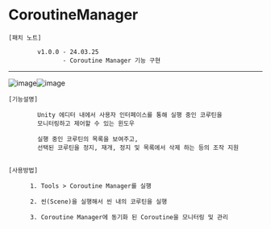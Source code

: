# CoroutineManager
    [패치 노트]
                           
            v1.0.0 - 24.03.25
                   - Coroutine Manager 기능 구현

------------------------------------------------------------------------------------
![image](https://github.com/kastro723/CoroutineManager/assets/55536937/b0642da3-04f2-4655-b047-933297530d35)![image](https://github.com/kastro723/CoroutineManager/assets/55536937/ff6c7222-1edc-4994-ba8a-3fe230c6ae81)

    [기능설명]
    
            Unity 에디터 내에서 사용자 인터페이스를 통해 실행 중인 코루틴을 
            모니터링하고 제어할 수 있는 윈도우
    
            실행 중인 코루틴의 목록을 보여주고, 
            선택된 코루틴을 정지, 재개, 정지 및 목록에서 삭제 하는 등의 조작 지원


    [사용방법]
    
          1. Tools > Coroutine Manager를 실행
    
          2. 씬(Scene)을 실행해서 씬 내의 코루틴을 실행

          3. Coroutine Manager에 동기화 된 Coroutine을 모니터링 및 관리


